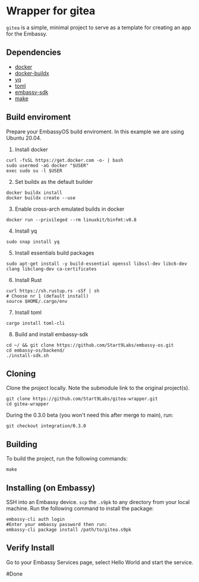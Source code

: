 # Wrapper for gitea

`gitea` is a simple, minimal project to serve as a template for creating an app
for the Embassy.

## Dependencies

- [docker](https://docs.docker.com/get-docker)
- [docker-buildx](https://docs.docker.com/buildx/working-with-buildx/)
- [yq](https://mikefarah.gitbook.io/yq)
- [toml](https://crates.io/crates/toml-cli)
- [embassy-sdk](https://github.com/Start9Labs/embassy-os/tree/master/backend)
- [make](https://www.gnu.org/software/make/)

## Build enviroment

Prepare your EmbassyOS build enviroment. In this example we are using Ubuntu
20.04.

1. Install docker

```
curl -fsSL https://get.docker.com -o- | bash
sudo usermod -aG docker "$USER"
exec sudo su -l $USER
```

2. Set buildx as the default builder

```
docker buildx install
docker buildx create --use
```

3. Enable cross-arch emulated builds in docker

```
docker run --privileged --rm linuxkit/binfmt:v0.8
```

4. Install yq

```
sudo snap install yq
```

5. Install essentials build packages

```
sudo apt-get install -y build-essential openssl libssl-dev libc6-dev clang libclang-dev ca-certificates
```

6. Install Rust

```
curl https://sh.rustup.rs -sSf | sh
# Choose nr 1 (default install)
source $HOME/.cargo/env
```

7. Install toml

```
cargo install toml-cli
```

8. Build and install embassy-sdk

```
cd ~/ && git clone https://github.com/Start9Labs/embassy-os.git
cd embassy-os/backend/
./install-sdk.sh
```

## Cloning

Clone the project locally. Note the submodule link to the original project(s).

```
git clone https://github.com/Start9Labs/gitea-wrapper.git
cd gitea-wrapper
```

During the 0.3.0 beta (you won't need this after merge to main), run:

```
git checkout integration/0.3.0
```

## Building

To build the project, run the following commands:

```
make
```

## Installing (on Embassy)

SSH into an Embassy device. `scp` the `.s9pk` to any directory from your local
machine. Run the following command to install the package:

```
embassy-cli auth login
#Enter your embassy password then run:
embassy-cli package install /path/to/gitea.s9pk
```

## Verify Install

Go to your Embassy Services page, select Hello World and start the service.

#Done
